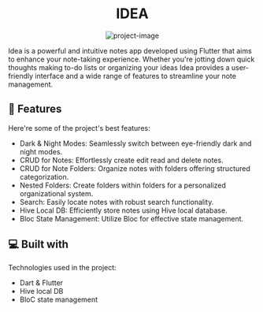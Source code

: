 <h1 align="center" id="title">IDEA</h1>

<p align="center"><img src="https://socialify.git.ci/Eldeengawy/idea/image?description=1&amp;descriptionEditable=%22Idea%20is%20a%20Flutter%20notes%20app%20with%20dark%20%26%20night%20mode%2C%20CRUD%20operations%20for%20notes%20and%20folders%20using%20Hive%20local%20DB%2C%20nested%20folders%2C%20and%20efficient%20search%20functionality.%20Stay%20organized%20and%20capture%20ideas%20effortlessly.%22&amp;font=KoHo&amp;language=1&amp;name=1&amp;owner=1&amp;stargazers=1&amp;theme=Auto" alt="project-image"></p>

<p id="description">Idea is a powerful and intuitive notes app developed using Flutter that aims to enhance your note-taking experience. Whether you're jotting down quick thoughts making to-do lists or organizing your ideas Idea provides a user-friendly interface and a wide range of features to streamline your note management.</p>
  
  
<h2>🧐 Features</h2>

Here're some of the project's best features:

*   Dark & Night Modes: Seamlessly switch between eye-friendly dark and night modes.
*   CRUD for Notes: Effortlessly create edit read and delete notes.
*   CRUD for Note Folders: Organize notes with folders offering structured categorization.
*   Nested Folders: Create folders within folders for a personalized organizational system.
*   Search: Easily locate notes with robust search functionality.
*   Hive Local DB: Efficiently store notes using Hive local database.
*   Bloc State Management: Utilize Bloc for effective state management.

  
  
<h2>💻 Built with</h2>

Technologies used in the project:

*   Dart & Flutter
*   Hive local DB
*   BloC state management
